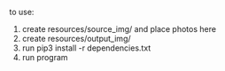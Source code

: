to use: 
  1. create resources/source_img/ and place photos here
  2. create resources/output_img/
  3. run pip3 install -r dependencies.txt
  4. run program
